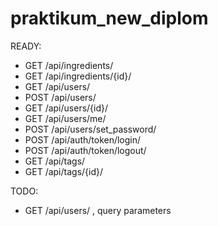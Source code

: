 # praktikum_new_diplom
READY:

* GET /api/ingredients/ 
* GET /api/ingredients/{id}/
* GET /api/users/ 
* POST /api/users/ 
* GET /api/users/{id}/
* GET /api/users/me/
* POST /api/users/set_password/
* POST /api/auth/token/login/
* POST /api/auth/token/logout/
* GET /api/tags/
* GET /api/tags/{id}/

TODO:

* GET /api/users/ , query parameters